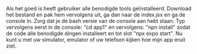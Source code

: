 Als het goed is heeft gebruiker alle benodigde tools geïnstalleerd.
Download het bestand en pak hem vervolgens uit, ga dan naar de index.jsx en ga de console in.
Zorg dat je de bash versie van de console aan hebt staan.
Typ vervolgens eerst in de console: "cd app1" en vervolgens: "npn install" zodat de code alle benodigde dingen installeert en tot slot "npx expo start".
Nu kunt u met uw simulator, emulator of uw telefoon kijken hoe mijn app eruit ziet.
